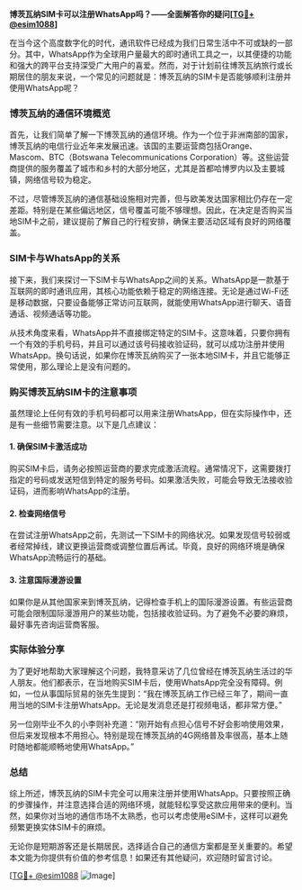 **博茨瓦纳SIM卡可以注册WhatsApp吗？——全面解答你的疑问[[TG💪+ @esim1088](https://t.me/s/esim1088)]**

在当今这个高度数字化的时代，通讯软件已经成为我们日常生活中不可或缺的一部分。其中，WhatsApp作为全球用户量最大的即时通讯工具之一，以其便捷的功能和强大的跨平台支持深受广大用户的喜爱。然而，对于计划前往博茨瓦纳旅行或长期居住的朋友来说，一个常见的问题就是：博茨瓦纳的SIM卡是否能够顺利注册并使用WhatsApp呢？

### 博茨瓦纳的通信环境概览

首先，让我们简单了解一下博茨瓦纳的通信环境。作为一个位于非洲南部的国家，博茨瓦纳的电信行业近年来发展迅速。该国的主要运营商包括Orange、Mascom、BTC（Botswana Telecommunications Corporation）等。这些运营商提供的服务覆盖了城市和乡村的大部分地区，尤其是首都哈博罗内以及主要城镇，网络信号较为稳定。

不过，尽管博茨瓦纳的通信基础设施相对完善，但与欧美发达国家相比仍存在一定差距。特别是在某些偏远地区，信号覆盖可能不够理想。因此，在决定是否购买当地SIM卡之前，建议提前了解自己的行程安排，确保主要活动区域有良好的网络覆盖。

### SIM卡与WhatsApp的关系

接下来，我们来探讨一下SIM卡与WhatsApp之间的关系。WhatsApp是一款基于互联网的即时通讯应用，其核心功能依赖于稳定的网络连接。无论是通过Wi-Fi还是移动数据，只要设备能够正常访问互联网，就能使用WhatsApp进行聊天、语音通话、视频通话等功能。

从技术角度来看，WhatsApp并不直接绑定特定的SIM卡。这意味着，只要你拥有一个有效的手机号码，并且可以通过该号码接收验证码，就可以成功注册并使用WhatsApp。换句话说，如果你在博茨瓦纳购买了一张本地SIM卡，并且它能够正常使用，那么理论上是没有问题的。

### 购买博茨瓦纳SIM卡的注意事项

虽然理论上任何有效的手机号码都可以用来注册WhatsApp，但在实际操作中，还是有一些细节需要注意。以下是几点建议：

#### 1. 确保SIM卡激活成功
购买SIM卡后，请务必按照运营商的要求完成激活流程。通常情况下，这需要拨打指定的号码或发送短信到特定的服务号码。如果激活失败，可能会导致无法接收验证码，进而影响WhatsApp的注册。

#### 2. 检查网络信号
在尝试注册WhatsApp之前，先测试一下SIM卡的网络状况。如果发现信号较弱或者经常掉线，建议更换运营商或调整位置后再试。毕竟，良好的网络环境是确保WhatsApp流畅运行的基础。

#### 3. 注意国际漫游设置
如果你是从其他国家来到博茨瓦纳，记得检查手机上的国际漫游设置。有些运营商可能会限制国际漫游用户的某些功能，包括接收验证码。为了避免不必要的麻烦，最好事先咨询运营商客服。

### 实际体验分享

为了更好地帮助大家理解这个问题，我特意采访了几位曾经在博茨瓦纳生活过的华人朋友。他们都表示，在当地购买SIM卡后，使用WhatsApp完全没有障碍。例如，一位从事国际贸易的张先生提到：“我在博茨瓦纳工作已经三年了，期间一直用当地的SIM卡注册WhatsApp。无论是发消息还是打视频电话，都非常方便。”

另一位刚毕业不久的小李则补充道：“刚开始有点担心信号不好会影响使用效果，但后来发现根本不用担心。特别是现在博茨瓦纳的4G网络普及率很高，基本上随时随地都能顺畅地使用WhatsApp。”

### 总结

综上所述，博茨瓦纳的SIM卡完全可以用来注册并使用WhatsApp。只要按照正确的步骤操作，并注意选择合适的网络环境，就能轻松享受这款应用带来的便利。当然，如果你对当地的通信市场不太熟悉，也可以考虑使用eSIM卡，这样可以避免频繁更换实体SIM卡的麻烦。

无论你是短期游客还是长期居民，选择适合自己的通信方案都是至关重要的。希望本文能为你提供有价值的参考信息！如果还有其他疑问，欢迎随时留言讨论。

[[TG💪+ @esim1088](https://t.me/s/esim1088) ![Image](https://i.postimg.cc/4NQfJmqS/Snipaste-2025-05-13-00-14-12.png)]